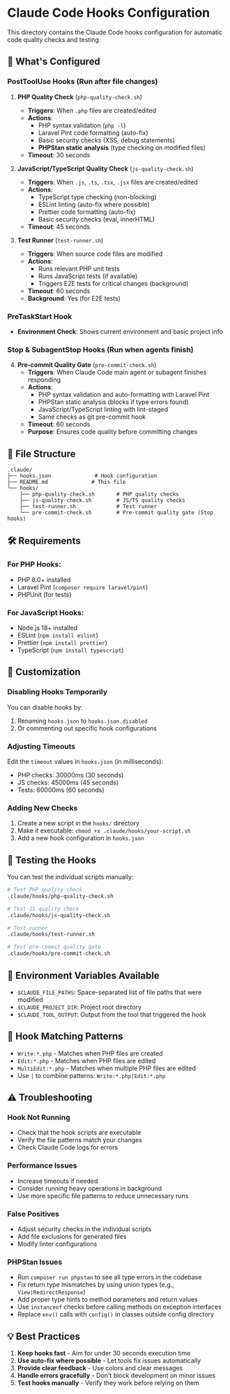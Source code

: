 # Claude Code Hooks Configuration

This directory contains the Claude Code hooks configuration for automatic code quality checks and testing.

## 🚀 What's Configured

### PostToolUse Hooks (Run after file changes)

1. **PHP Quality Check** (`php-quality-check.sh`)
   - **Triggers**: When `.php` files are created/edited
   - **Actions**:
     - PHP syntax validation (`php -l`)
     - Laravel Pint code formatting (auto-fix)
     - Basic security checks (XSS, debug statements)
     - **PHPStan static analysis** (type checking on modified files)
   - **Timeout**: 30 seconds

2. **JavaScript/TypeScript Quality Check** (`js-quality-check.sh`)
   - **Triggers**: When `.js`, `.ts`, `.tsx`, `.jsx` files are created/edited
   - **Actions**:
     - TypeScript type checking (non-blocking)
     - ESLint linting (auto-fix where possible)
     - Prettier code formatting (auto-fix)
     - Basic security checks (eval, innerHTML)
   - **Timeout**: 45 seconds

3. **Test Runner** (`test-runner.sh`)
   - **Triggers**: When source code files are modified
   - **Actions**:
     - Runs relevant PHP unit tests
     - Runs JavaScript tests (if available)
     - Triggers E2E tests for critical changes (background)
   - **Timeout**: 60 seconds
   - **Background**: Yes (for E2E tests)

### PreTaskStart Hook

- **Environment Check**: Shows current environment and basic project info

### Stop & SubagentStop Hooks (Run when agents finish)

4. **Pre-commit Quality Gate** (`pre-commit-check.sh`)
   - **Triggers**: When Claude Code main agent or subagent finishes responding
   - **Actions**:
     - PHP syntax validation and auto-formatting with Laravel Pint
     - PHPStan static analysis (blocks if type errors found)
     - JavaScript/TypeScript linting with lint-staged
     - Same checks as git pre-commit hook
   - **Timeout**: 60 seconds
   - **Purpose**: Ensures code quality before committing changes

## 📁 File Structure

```
.claude/
├── hooks.json              # Hook configuration
├── README.md              # This file
└── hooks/
    ├── php-quality-check.sh       # PHP quality checks
    ├── js-quality-check.sh        # JS/TS quality checks
    ├── test-runner.sh             # Test runner
    └── pre-commit-check.sh        # Pre-commit quality gate (Stop hooks)
```

## 🛠️ Requirements

### For PHP Hooks:

- PHP 8.0+ installed
- Laravel Pint (`composer require laravel/pint`)
- PHPUnit (for tests)

### For JavaScript Hooks:

- Node.js 18+ installed
- ESLint (`npm install eslint`)
- Prettier (`npm install prettier`)
- TypeScript (`npm install typescript`)

## 🔧 Customization

### Disabling Hooks Temporarily

You can disable hooks by:

1. Renaming `hooks.json` to `hooks.json.disabled`
2. Or commenting out specific hook configurations

### Adjusting Timeouts

Edit the `timeout` values in `hooks.json` (in milliseconds):

- PHP checks: 30000ms (30 seconds)
- JS checks: 45000ms (45 seconds)
- Tests: 60000ms (60 seconds)

### Adding New Checks

1. Create a new script in the `hooks/` directory
2. Make it executable: `chmod +x .claude/hooks/your-script.sh`
3. Add a new hook configuration in `hooks.json`

## 🧪 Testing the Hooks

You can test the individual scripts manually:

```bash
# Test PHP quality check
.claude/hooks/php-quality-check.sh

# Test JS quality check
.claude/hooks/js-quality-check.sh

# Test runner
.claude/hooks/test-runner.sh

# Test pre-commit quality gate
.claude/hooks/pre-commit-check.sh
```

## 📝 Environment Variables Available

- `$CLAUDE_FILE_PATHS`: Space-separated list of file paths that were modified
- `$CLAUDE_PROJECT_DIR`: Project root directory
- `$CLAUDE_TOOL_OUTPUT`: Output from the tool that triggered the hook

## 🎯 Hook Matching Patterns

- `Write:*.php` - Matches when PHP files are created
- `Edit:*.php` - Matches when PHP files are edited
- `MultiEdit:*.php` - Matches when multiple PHP files are edited
- Use `|` to combine patterns: `Write:*.php|Edit:*.php`

## ⚠️ Troubleshooting

### Hook Not Running

- Check that the hook scripts are executable
- Verify the file patterns match your changes
- Check Claude Code logs for errors

### Performance Issues

- Increase timeouts if needed
- Consider running heavy operations in background
- Use more specific file patterns to reduce unnecessary runs

### False Positives

- Adjust security checks in the individual scripts
- Add file exclusions for generated files
- Modify linter configurations

### PHPStan Issues

- Run `composer run phpstan` to see all type errors in the codebase
- Fix return type mismatches by using union types (e.g., `View|RedirectResponse`)  
- Add proper type hints to method parameters and return values
- Use `instanceof` checks before calling methods on exception interfaces
- Replace `env()` calls with `config()` in classes outside config directory

## 💡 Best Practices

1. **Keep hooks fast** - Aim for under 30 seconds execution time
2. **Use auto-fix where possible** - Let tools fix issues automatically
3. **Provide clear feedback** - Use colors and clear messages
4. **Handle errors gracefully** - Don't block development on minor issues
5. **Test hooks manually** - Verify they work before relying on them
